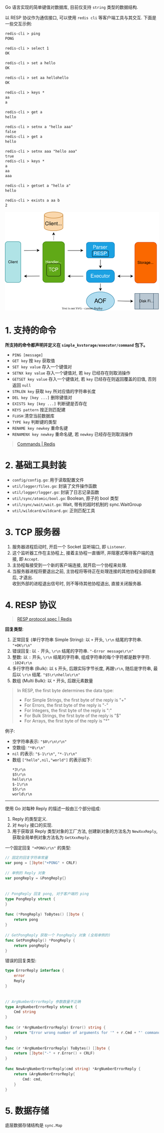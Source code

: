 Go 语言实现的简单键值对数据库, 目前仅支持 `string` 类型的数据结构.  

以 RESP 协议作为通信接口, 可以使用 `redis cli` 等客户端工具与其交互. 下面是一些交互示例:  

```shell
redis-cli > ping
PONG

redis-cli > select 1
OK

redis-cli > set a hello
OK

redis-cli > set aa hellohello
OK

redis-cli > keys *
aa
a

redis-cli > get a
hello

redis-cli > setnx a "hello aaa"
false
redis-cli > get a
hello

redis-cli > setnx aaa "hello aaa"
true
redis-cli > keys *
a
aa
aaa

redis-cli > getset a "hello a"
hello

redis-cli > exists a aa b
2
```

![架构图](doc/架构图.svg)


# 1. 支持的命令

**所支持的命令都声明并定义在 `simple_kvstorage/executor/command` 包下。**

- `PING [message]`
- `GET key` 按 `key` 获取值
- `SET key value` 存入一个键值对
- `SETNX key value` 存入一个键值对, 若 `key` 已经存在则取消操作
- `GETSET key value` 存入一个键值对, 若 `key` 已经存在则返回覆盖的旧值, 否则返回 `null`
- `STRLEN key` 获取 `key` 所对应值的字符串长度
- `DEL key [key ...]` 删除键值对
- `EXISTS key [key ...]` 判断键是否存在
- `KEYS pattern` 按正则匹配建
- `FLUSH` 清空当前数据库
- `TYPE key` 判断键的类型
- `RENAME key newkey` 重命名键
- `RENAMENX key newkey` 重命名键, 若 `newkey` 已经存在则取消操作

> [Commands | Redis](https://redis.io/commands)

# 2. 基础工具封装

- `config/config.go`: 用于读取配置文件
- `util/logger/files.go`: 封装了文件操作函数
- `util/logger/logger.go`: 封装了日志记录函数
- `util/sync/atomic/bool.go`: Boolean, 原子的 bool 类型
- `util/sync/wait/wait.go`: Wait, 带有的超时机制的 sync.WaitGroup
- `util/wildcard/wildcard.go`: 正则匹配工具


# 3. TCP 服务器

1. 服务器进程启动时, 开启一个 Socket 监听端口, 即 `Listener`.
2. 这个监听器工作在主协程上, 接着主协程一直循环, 并阻塞式等待客户端的连接, 即 `Accept`.
3. 主协程每接受到一个新的客户端连接, 就开启一个协程来处理.
4. 当服务器进程将要退出之前, 主协程将等待正在处理连接的其他协程全部结束后, 才退出.  
   收到外部的进程退出信号时, 则不等待其他协程退出, 直接关闭服务器.


# 4. RESP 协议

> [RESP protocol spec | Redis](https://redis.io/topics/protocol)

**回复类型**:  
1. 正常回复 (单行字符串 Simple String): 以 `+` 开头, `\r\n` 结尾的字符串. `"+OK\r\n"`
2. 错误回复: 以 `-` 开头, `\r\n` 结尾的字符串. `"-Error message\r\n"`
3. 整数: 以 `:` 开头, `\r\n` 结尾的字符串, 组成字符串的每个字符都是数字字符. `:1024\r\n`
4. 多行字符串 (Bulk): 以 `$` 开头, 后跟实际字节长度, 再跟`\r\n`, 随后是字符串, 最后以 `\r\n` 结尾. `"$5\r\nhello\r\n"`
5. 数组 (Multi Bulk): 以 `*` 开头, 后跟元素数量

> In RESP, the first byte determines the data type:  
> - For Simple Strings, the first byte of the reply is "+"
> - For Errors, the first byte of the reply is "-"
> - For Integers, the first byte of the reply is ":"
> - For Bulk Strings, the first byte of the reply is "$"
> - For Arrays, the first byte of the reply is "*"

例子: 

- 空字符串表示: `"$0\r\n\r\n"`
- 空数组: `"*0\r\n"`
- `nil` 的表示: `"$-1\r\n"`, `"*-1\r\n"`
- 数组 `["hello",nil,"world"]` 的表示如下:  
    ```
    *3\r\n
    $5\r\n
    hello\r\n
    $-1\r\n
    $5\r\n
    world\r\n
    ```

---

使用 Go 对每种 Reply 的描述一般由三个部分组成:  
1. Reply 的类型定义.
2. 对 `Reply` 接口的实现.
3. 用于获取该 Reply 类型对象的工厂方法, 创建新对象的方法名为 `NewXxxReply`, 获取全局单例对象方法名为 `GetXxxReply`.

一个固定回复 `"+PONG\r\n"` 的类型:  
```go
// 固定的回复字符串常量
var pong = []byte("+PONG" + CRLF)

// 单例的 Reply 对象
var pongReply = &PongReply{}


// PongReply 回复 pong, 对于客户端的 ping
type PongReply struct {
}

func (*PongReply) ToBytes() []byte {
    return pong
}

// GetPongReply 获取一个 PongReply 对象 (全局单例的)
func GetPongReply() *PongReply {
    return pongReply
}
```

错误的回复类型:  
```go
type ErrorReply interface {
    error
    Reply
}


// ArgNumberErrorReply 参数数量不正确
type ArgNumberErrorReply struct {
    Cmd string
}

func (r *ArgNumberErrorReply) Error() string {
    return "Error wrong number of arguments for '" + r.Cmd + "' command"
}

func (r *ArgNumberErrorReply) ToBytes() []byte {
    return []byte("-" + r.Error() + CRLF)
}

func NewArgNumberErrorReply(cmd string) *ArgNumberErrorReply {
    return &ArgNumberErrorReply{
        Cmd: cmd,
    }
}
```

# 5. 数据存储

底层数据存储结构是 `sync.Map`